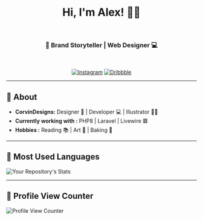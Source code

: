 
<h1 align="center"> Hi, I'm Alex! 👨‍💻 </h1>    

<h3 align="center">  📙 Brand Storyteller | Web Designer 💻</h3> <br>

<p align="center">
<!-- <a href="https://www.linkedin.com/in/alexander-corvin/"><img alt="LinkedIn" src="https://img.shields.io/badge/AlexCorvin-0077B5?style=for-the-badge&logo=linkedin&logoColor=white&link=https://www.linkedin.com/in/alexander-corvin/"></a> -->
<a href="https://instagram.com/corvindesigns"><img alt="Instagram" src="https://img.shields.io/badge/CorvinDesigns-E4405F?style=for-the-badge&logo=instagram&logoColor=white&link=https://instagram.com.com/corvindesigns"></a>
<a href="https://dribbble.com/corvindesigns"><img alt="Dribbble" src="https://img.shields.io/badge/CorvinDesigns-EA4C89?style=for-the-badge&logo=dribbble&logoColor=white&link=https://dribbble.com/corvindesigns"></a>
</p>

---------------------------------------------------------------------------------------------------------------------------------------------------------------------------------
## 🤠 About
-  **CorvinDesigns:**  Designer 🎨 | Developer 💻 | Illustrator 🧑‍🎨
-  **Currently working with :** PHP8 | Laravel | Livewire 🟥
-  **Hobbies :** Reading :books: | Art 🎨 | Baking :pie: 

---------------------------------------------------------------------------------------------------------------------------------------------------------------------------------

## 💙 Most Used Languages
![Your Repository's Stats](https://github-readme-stats.vercel.app/api/top-langs/?username=acorvin&theme=blue-green)

---------------------------------------------------------------------------------------------------------------------------------------------------------------------------------

## 👀 Profile View Counter
![Profile View Counter](https://komarev.com/ghpvc/?username=acorvin)



<!--
**acorvin/acorvin** is a ✨ _special_ ✨ repository because its `README.md` (this file) appears on your GitHub profile.

Here are some ideas to get you started:

- 🔭 I’m currently working on ...
- 🌱 I’m currently learning ...
- 👯 I’m looking to collaborate on ...
- 🤔 I’m looking for help with ...
- 💬 Ask me about ...
- 📫 How to reach me: ...
- 😄 Pronouns: ...
- ⚡ Fun fact: ...
-->
